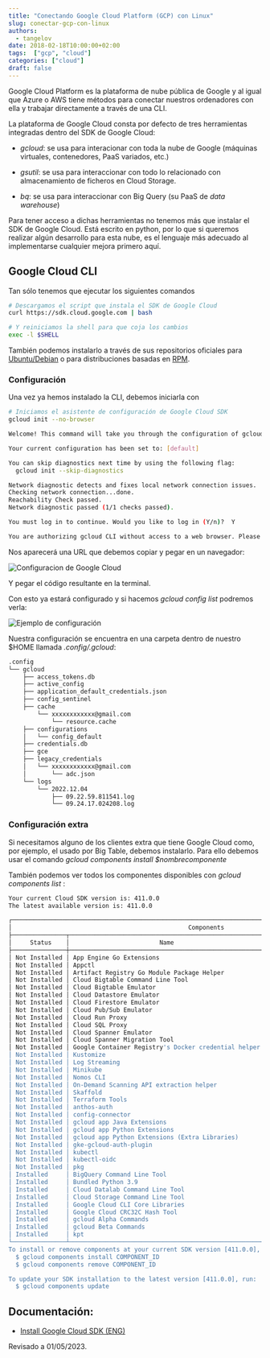 ```yaml
---
title: "Conectando Google Cloud Platform (GCP) con Linux"
slug: conectar-gcp-con-linux
authors:
  - tangelov
date: 2018-02-18T10:00:00+02:00
tags:  ["gcp", "cloud"]
categories: ["cloud"]
draft: false
---
```


Google Cloud Platform es la plataforma de nube pública de Google y al igual que Azure o AWS tiene métodos para conectar nuestros ordenadores con ella y trabajar directamente a través de una CLI.

La plataforma de Google Cloud consta por defecto de tres herramientas integradas dentro del SDK de Google Cloud:

* _gcloud_: se usa para interacionar con toda la nube de Google (máquinas virtuales, contenedores, PaaS variados, etc.)

* _gsutil_: se usa para interaccionar con todo lo relacionado con almacenamiento de ficheros en Cloud Storage.

* _bq_: se usa para interaccionar con Big Query (su PaaS de _data warehouse_)

Para tener acceso a dichas herramientas no tenemos más que instalar el SDK de Google Cloud. Está escrito en python, por lo que si queremos realizar algún desarrollo para esta nube, es el lenguaje más adecuado al implementarse cualquier mejora primero aquí.

<!--more-->

## Google Cloud CLI
Tan sólo tenemos que ejecutar los siguientes comandos
```bash
# Descargamos el script que instala el SDK de Google Cloud
curl https://sdk.cloud.google.com | bash

# Y reiniciamos la shell para que coja los cambios
exec -l $SHELL
```

También podemos instalarlo a través de sus repositorios oficiales para [Ubuntu/Debian](https://cloud.google.com/sdk/docs/install#deb) o para distribuciones basadas en [RPM](https://cloud.google.com/sdk/docs/install#rpm).

### Configuración
Una vez ya hemos instalado la CLI, debemos iniciarla con
```bash
# Iniciamos el asistente de configuración de Google Cloud SDK
gcloud init --no-browser

Welcome! This command will take you through the configuration of gcloud.

Your current configuration has been set to: [default]

You can skip diagnostics next time by using the following flag:
  gcloud init --skip-diagnostics

Network diagnostic detects and fixes local network connection issues.
Checking network connection...done.                                                                   
Reachability Check passed.
Network diagnostic passed (1/1 checks passed).

You must log in to continue. Would you like to log in (Y/n)?  Y

You are authorizing gcloud CLI without access to a web browser. Please run the following command on a machine with a web browser and copy its output back here. Make sure the installed gcloud version is 372.0.0 or newer.
```
Nos aparecerá una URL que debemos copiar y pegar en un navegador:

![Configuracion de Google Cloud](https://storage.googleapis.com/tangelov-data/images/0002-00.png)

Y pegar el código resultante en la terminal.

Con esto ya estará configurado y si hacemos _gcloud config list_ podremos verla:

![Ejemplo de configuración](https://storage.googleapis.com/tangelov-data/images/0002-02.png)

Nuestra configuración se encuentra en una carpeta dentro de nuestro $HOME llamada _.config/.gcloud_:
```bash
.config
└── gcloud
    ├── access_tokens.db
    ├── active_config
    ├── application_default_credentials.json
    ├── config_sentinel
    ├── cache
        └── xxxxxxxxxxxx@gmail.com
            └── resource.cache
    ├── configurations
    │   └── config_default
    ├── credentials.db
    ├── gce
    ├── legacy_credentials
    │   └── xxxxxxxxxxxx@gmail.com
    │       └── adc.json
    └── logs
        └── 2022.12.04
            ├── 09.22.59.811541.log
            └── 09.24.17.024208.log
```

### Configuración extra
Si necesitamos alguno de los clientes extra que tiene Google Cloud como, por ejemplo, el usado por Big Table, debemos instalarlo. Para ello debemos usar el comando _gcloud components install $nombrecomponente_

También podemos ver todos los componentes disponibles con _gcloud components list_ :

```bash
Your current Cloud SDK version is: 411.0.0
The latest available version is: 411.0.0

┌────────────────────────────────────────────────────────────────────────────────────────────────────────────┐
│                                                 Components                                                 │
├───────────────┬──────────────────────────────────────────────────────┬──────────────────────────┬──────────┤
│     Status    │                         Name                         │            ID            │   Size   │
├───────────────┼──────────────────────────────────────────────────────┼──────────────────────────┼──────────┤
│ Not Installed │ App Engine Go Extensions                             │ app-engine-go            │  4.2 MiB │
│ Not Installed │ Appctl                                               │ appctl                   │ 21.0 MiB │
│ Not Installed │ Artifact Registry Go Module Package Helper           │ package-go-module        │  < 1 MiB │
│ Not Installed │ Cloud Bigtable Command Line Tool                     │ cbt                      │ 10.4 MiB │
│ Not Installed │ Cloud Bigtable Emulator                              │ bigtable                 │  6.7 MiB │
│ Not Installed │ Cloud Datastore Emulator                             │ cloud-datastore-emulator │ 35.1 MiB │
│ Not Installed │ Cloud Firestore Emulator                             │ cloud-firestore-emulator │ 40.2 MiB │
│ Not Installed │ Cloud Pub/Sub Emulator                               │ pubsub-emulator          │ 62.4 MiB │
│ Not Installed │ Cloud Run Proxy                                      │ cloud-run-proxy          │  9.0 MiB │
│ Not Installed │ Cloud SQL Proxy                                      │ cloud_sql_proxy          │  7.8 MiB │
│ Not Installed │ Cloud Spanner Emulator                               │ cloud-spanner-emulator   │ 28.7 MiB │
│ Not Installed │ Cloud Spanner Migration Tool                         │ harbourbridge            │ 18.1 MiB │
│ Not Installed │ Google Container Registry's Docker credential helper │ docker-credential-gcr    │  1.8 MiB │
│ Not Installed │ Kustomize                                            │ kustomize                │  4.3 MiB │
│ Not Installed │ Log Streaming                                        │ log-streaming            │ 13.9 MiB │
│ Not Installed │ Minikube                                             │ minikube                 │ 31.5 MiB │
│ Not Installed │ Nomos CLI                                            │ nomos                    │ 25.0 MiB │
│ Not Installed │ On-Demand Scanning API extraction helper             │ local-extract            │ 13.4 MiB │
│ Not Installed │ Skaffold                                             │ skaffold                 │ 20.1 MiB │
│ Not Installed │ Terraform Tools                                      │ terraform-tools          │ 53.3 MiB │
│ Not Installed │ anthos-auth                                          │ anthos-auth              │ 20.4 MiB │
│ Not Installed │ config-connector                                     │ config-connector         │ 56.7 MiB │
│ Not Installed │ gcloud app Java Extensions                           │ app-engine-java          │ 63.9 MiB │
│ Not Installed │ gcloud app Python Extensions                         │ app-engine-python        │  8.6 MiB │
│ Not Installed │ gcloud app Python Extensions (Extra Libraries)       │ app-engine-python-extras │ 26.4 MiB │
│ Not Installed │ gke-gcloud-auth-plugin                               │ gke-gcloud-auth-plugin   │  7.6 MiB │
│ Not Installed │ kubectl                                              │ kubectl                  │  < 1 MiB │
│ Not Installed │ kubectl-oidc                                         │ kubectl-oidc             │ 20.4 MiB │
│ Not Installed │ pkg                                                  │ pkg                      │          │
│ Installed     │ BigQuery Command Line Tool                           │ bq                       │  1.6 MiB │
│ Installed     │ Bundled Python 3.9                                   │ bundled-python3-unix     │ 62.2 MiB │
│ Installed     │ Cloud Datalab Command Line Tool                      │ datalab                  │  < 1 MiB │
│ Installed     │ Cloud Storage Command Line Tool                      │ gsutil                   │ 15.5 MiB │
│ Installed     │ Google Cloud CLI Core Libraries                      │ core                     │ 25.8 MiB │
│ Installed     │ Google Cloud CRC32C Hash Tool                        │ gcloud-crc32c            │  1.2 MiB │
│ Installed     │ gcloud Alpha Commands                                │ alpha                    │  < 1 MiB │
│ Installed     │ gcloud Beta Commands                                 │ beta                     │  < 1 MiB │
│ Installed     │ kpt                                                  │ kpt                      │ 12.3 MiB │
└───────────────┴──────────────────────────────────────────────────────┴──────────────────────────┴──────────┘
To install or remove components at your current SDK version [411.0.0], run:
  $ gcloud components install COMPONENT_ID
  $ gcloud components remove COMPONENT_ID

To update your SDK installation to the latest version [411.0.0], run:
  $ gcloud components update
```  

## Documentación:

* [Install Google Cloud SDK (ENG)](https://cloud.google.com/sdk/install/)

Revisado a 01/05/2023.
